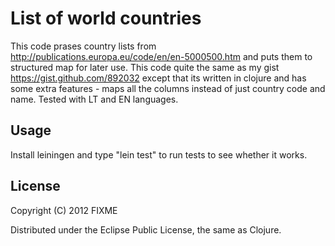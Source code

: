 # List of world countries
This code prases country lists from http://publications.europa.eu/code/en/en-5000500.htm and puts them to structured map for later use.
This code quite the same as my gist https://gist.github.com/892032 except that its written in clojure and has some extra features - maps all the columns instead of just country code and name.
Tested with LT and EN languages.

## Usage
Install leiningen and type "lein test" to run tests to see whether it works.

## License

Copyright (C) 2012 FIXME

Distributed under the Eclipse Public License, the same as Clojure.
